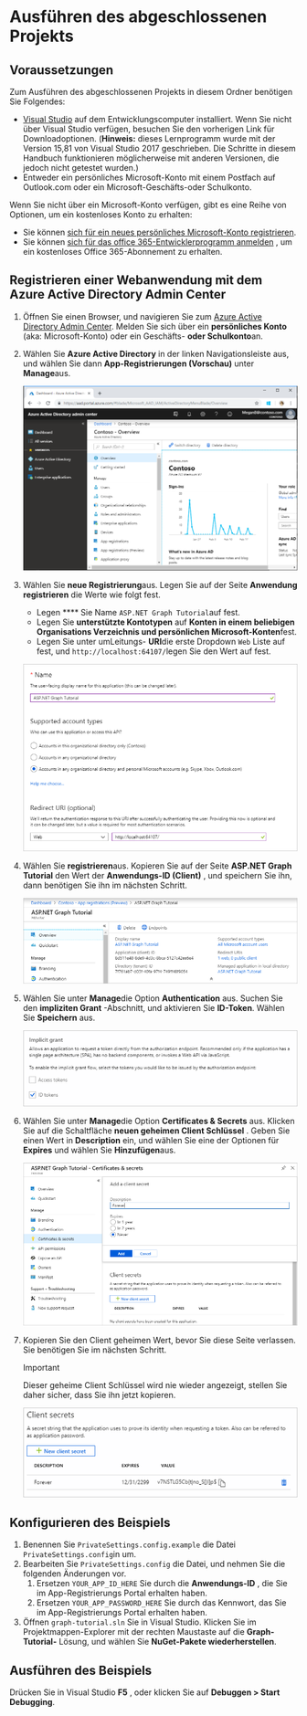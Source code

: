 # <a name="how-to-run-the-completed-project"></a>Ausführen des abgeschlossenen Projekts

## <a name="prerequisites"></a>Voraussetzungen

Zum Ausführen des abgeschlossenen Projekts in diesem Ordner benötigen Sie Folgendes:

- [Visual Studio](https://visualstudio.microsoft.com/vs/) auf dem Entwicklungscomputer installiert. Wenn Sie nicht über Visual Studio verfügen, besuchen Sie den vorherigen Link für Downloadoptionen. (**Hinweis:** dieses Lernprogramm wurde mit der Version 15,81 von Visual Studio 2017 geschrieben. Die Schritte in diesem Handbuch funktionieren möglicherweise mit anderen Versionen, die jedoch nicht getestet wurden.)
- Entweder ein persönliches Microsoft-Konto mit einem Postfach auf Outlook.com oder ein Microsoft-Geschäfts-oder Schulkonto.

Wenn Sie nicht über ein Microsoft-Konto verfügen, gibt es eine Reihe von Optionen, um ein kostenloses Konto zu erhalten:

- Sie können [sich für ein neues persönliches Microsoft-Konto registrieren](https://signup.live.com/signup?wa=wsignin1.0&rpsnv=12&ct=1454618383&rver=6.4.6456.0&wp=MBI_SSL_SHARED&wreply=https://mail.live.com/default.aspx&id=64855&cbcxt=mai&bk=1454618383&uiflavor=web&uaid=b213a65b4fdc484382b6622b3ecaa547&mkt=E-US&lc=1033&lic=1).
- Sie können [sich für das office 365-Entwicklerprogramm anmelden](https://developer.microsoft.com/office/dev-program) , um ein kostenloses Office 365-Abonnement zu erhalten.

## <a name="register-a-web-application-with-the-azure-active-directory-admin-center"></a>Registrieren einer Webanwendung mit dem Azure Active Directory Admin Center

1. Öffnen Sie einen Browser, und navigieren Sie zum [Azure Active Directory Admin Center](https://aad.portal.azure.com). Melden Sie sich über ein **persönliches Konto** (aka: Microsoft-Konto) oder ein Geschäfts- **oder Schulkonto**an.

1. Wählen Sie **Azure Active Directory** in der linken Navigationsleiste aus, und wählen Sie dann **App-Registrierungen (Vorschau)** unter **Manage**aus.

    ![Screenshot der APP-Registrierungen ](/tutorial/images/aad-portal-app-registrations.png)

1. Wählen Sie **neue Registrierung**aus. Legen Sie auf der Seite **Anwendung registrieren** die Werte wie folgt fest.

    - Legen **** Sie Name `ASP.NET Graph Tutorial`auf fest.
    - Legen Sie **unterstützte Kontotypen** auf **Konten in einem beliebigen Organisations Verzeichnis und persönlichen Microsoft-Konten**fest.
    - Legen Sie unter umLeitungs- **URI**die erste Dropdown `Web` Liste auf fest, und `http://localhost:64107/`legen Sie den Wert auf fest.

    ![Screenshot der Seite "Registrieren einer Anwendung"](/tutorial/images/aad-register-an-app.png)

1. Wählen Sie **registrieren**aus. Kopieren Sie auf der Seite **ASP.NET Graph Tutorial** den Wert der **Anwendungs-ID (Client)** , und speichern Sie ihn, dann benötigen Sie ihn im nächsten Schritt.

    ![Screenshot der Anwendungs-ID der neuen App-Registrierung](/tutorial/images/aad-application-id.png)

1. Wählen Sie unter **Manage**die Option **Authentication** aus. Suchen Sie den **impliziten Grant** -Abschnitt, und aktivieren Sie **ID-Token**. Wählen Sie **Speichern** aus.

    ![Screenshot des impliziten Grant-Abschnitts](/tutorial/images/aad-implicit-grant.png)

1. Wählen Sie unter **Manage**die Option **Certificates & Secrets** aus. Klicken Sie auf die Schaltfläche **neuen geheimen Client Schlüssel** . Geben Sie einen Wert in **Description** ein, und wählen Sie eine der Optionen für **Expires** und wählen Sie **Hinzufügen**aus.

    ![Screenshot des Dialogfelds zum Hinzufügen eines geheimen Clients](/tutorial/images/aad-new-client-secret.png)

1. Kopieren Sie den Client geheimen Wert, bevor Sie diese Seite verlassen. Sie benötigen Sie im nächsten Schritt.

    > [!IMPORTANT]
    > Dieser geheime Client Schlüssel wird nie wieder angezeigt, stellen Sie daher sicher, dass Sie ihn jetzt kopieren.

    ![Screenshot des neu hinzugefügten geheimen Clients](/tutorial/images/aad-copy-client-secret.png)

## <a name="configure-the-sample"></a>Konfigurieren des Beispiels

1. Benennen Sie `PrivateSettings.config.example` die Datei `PrivateSettings.config`in um.
1. Bearbeiten Sie `PrivateSettings.config` die Datei, und nehmen Sie die folgenden Änderungen vor.
    1. Ersetzen `YOUR_APP_ID_HERE` Sie durch die **Anwendungs-ID** , die Sie im App-Registrierungs Portal erhalten haben.
    1. Ersetzen `YOUR_APP_PASSWORD_HERE` Sie durch das Kennwort, das Sie im App-Registrierungs Portal erhalten haben.
1. Öffnen `graph-tutorial.sln` Sie in Visual Studio. Klicken Sie im Projektmappen-Explorer mit der rechten Maustaste auf die **Graph-Tutorial-** Lösung, und wählen Sie **NuGet-Pakete wiederherstellen**.

## <a name="run-the-sample"></a>Ausführen des Beispiels

Drücken Sie in Visual Studio **F5** , oder klicken Sie auf **Debuggen > Start Debugging**.